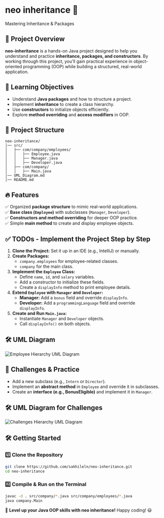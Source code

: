 # neo inheritance 🚀  
Mastering Inheritance & Packages

## 📌 Project Overview
**neo-inheritance** is a hands-on Java project designed to help you understand and practice **inheritance, packages, and constructors**. By working through this project, you'll gain practical experience in object-oriented programming (OOP) while building a structured, real-world application.

## 🎯 Learning Objectives
- Understand **Java packages** and how to structure a project.
- Implement **inheritance** to create a class hierarchy.
- Use **constructors** to initialize objects efficiently.
- Explore **method overriding** and **access modifiers** in OOP.


## 📂 Project Structure
```
neo-inheritance/
│── src/
│   ├── com/company/employees/
│   │   ├── Employee.java
│   │   ├── Manager.java
│   │   ├── Developer.java
│   ├── com/company/
│   │   ├── Main.java
│── UML_Diagram.md
│── README.md
```

## 🔥 Features
✅ Organized **package structure** to mimic real-world applications.  
✅ **Base class (`Employee`)** with subclasses (`Manager`, `Developer`).  
✅ **Constructors and method overriding** for deeper OOP practice.  
✅ Simple **main method** to create and display employee objects.  

## ✅ TODOs - Implement the Project Step by Step
1. **Clone the Project:** Set it up in an IDE (e.g., IntelliJ) or manually.
2. **Create Packages:** 
   - `company.employees` for employee-related classes.
   - `company` for the main class.
3. **Implement the `Employee` Class:**
   - Define `name`, `id`, and `salary` variables.
   - Add a constructor to initialize these fields.
   - Create a `displayInfo` method to print employee details.
4. **Extend `Employee` with `Manager` and `Developer`:**
   - **Manager:** Add a `bonus` field and override `displayInfo`.
   - **Developer:** Add a `programmingLanguage` field and override `displayInfo`.
5. **Create and Run `Main.java`:**
   - Instantiate `Manager` and `Developer` objects.
   - Call `displayInfo()` on both objects.

## 🛠️ UML Diagram

![Employee Hierarchy UML Diagram](https://www.plantuml.com/plantuml/png/bP0_IWOn4CNxd6BARt7t0cAnXHQ2LfvWremXC9c4_5bOrBiROqmXY_1raybxxyURDMMCkJXMhumfmOCBx0yYU5S02xpaQCM0eAFsjfB1wZPgNpOcICWOZxgv6TxBZsl-LizTDpM5jYam7e_ovY_JBUo-PdsgZdv6GKEnatlyvgMavktVP-5NGEvf9_PXO7h14Bs9w5oTdr1CgQIMDUIdsEx-5piEUlUnBByb_cm7HQqakZZ-0W00)

## 🎯 Challenges & Practice
- Add a new subclass (e.g., `Intern` or `Director`).
- Implement an **abstract method** in `Employee` and override it in subclasses.
- Create an **interface (e.g., BonusEligible)** and implement it in `Manager`.

## 🛠️ UML Diagram for Challenges

![Challenges Hierarchy UML Diagram](https://www.plantuml.com/plantuml/png/dLBDIWCn4BxdAUROOhSF8295xA6W9vzWkZiDWSbaoS_2OdrtcyGeYuh5MtRc-vblPdSXee_9iZ8IoP-m9tXmaiAUZJP79dXL03VG8_U9CL9fhjQtCBXqQQitfNh6461lHtOpLK87Bz4RqI1egNmRYM26ygnC2CZevwBUkAlAscJqvWEtBeZ1X95nFiZ9PVF9cU7B-Xa5DVdgtEIFUT3CRUsVnFyskIxy8qt4RYI_J3zwfprQUta_eUY4ch9WW_ysKorU4VoGRoPBpoHc8XzChAkja7_xV5xrxjnrRPFBQalphLwjLRlETdk-N_vRQaSo9Cll)


## 🛠️ Getting Started
### 1️⃣ Clone the Repository
```bash
git clone https://github.com/sakhileln/neo-inheritance.git
cd neo-inheritance
```
### 2️⃣ Compile &  Run on the Terminal
```bash
javac -d . src/company/*.java src/company/employees/*.java
java company.Main
```

🚀 **Level up your Java OOP skills with neo inheritance!** Happy coding! 😃

